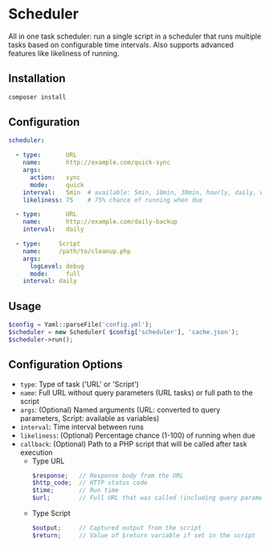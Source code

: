 # Scheduler

All in one task scheduler: run a single script in a scheduler that runs multiple tasks based on configurable time intervals. Also supports advanced features like likeliness of running.

## Installation

```bash
composer install
```

## Configuration

```yaml
scheduler:

  - type:       URL
    name:       http://example.com/quick-sync
    args:       
      action:   sync
      mode:     quick
    interval:   5min  # available: 5min, 10min, 30min, hourly, daily, weekly, monthly (5sec, 10sec used for debugging)
    likeliness: 75    # 75% chance of running when due

  - type:       URL
    name:       http://example.com/daily-backup
    interval:   daily

  - type:     Script
    name:     /path/to/cleanup.php
    args:     
      logLevel: debug
      mode:     full
    interval: daily
```

## Usage

```php
$config = Yaml::parseFile('config.yml');
$scheduler = new Scheduler( $config['scheduler'], 'cache.json');
$scheduler->run();
```

## Configuration Options

- `type`:       Type of task ('URL' or 'Script')
- `name`:       Full URL without query parameters (URL tasks) or full path to the script
- `args`:       (Optional) Named arguments (URL: converted to query parameters, Script: available as variables)
- `interval`:   Time interval between runs
- `likeliness`: (Optional) Percentage chance (1-100) of running when due
- `callback`:   (Optional) Path to a PHP script that will be called after task execution
  - Type URL
    ```php
    $response;   // Response body from the URL
    $http_code;  // HTTP status code
    $time;       // Run time
    $url;        // Full URL that was called (including query parameters)
    ```
  - Type Script
    ```php
    $output;     // Captured output from the script
    $return;     // Value of $return variable if set in the script
    ```
